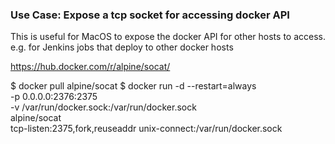 ### Use Case: Expose a tcp socket for accessing docker API
This is useful for MacOS to expose the docker API for other hosts to access. e.g. for Jenkins jobs that deploy to other docker hosts

https://hub.docker.com/r/alpine/socat/

$ docker pull alpine/socat
$ docker run -d --restart=always \
    -p 0.0.0.0:2376:2375 \
    -v /var/run/docker.sock:/var/run/docker.sock \
    alpine/socat \
    tcp-listen:2375,fork,reuseaddr unix-connect:/var/run/docker.sock